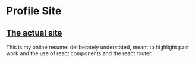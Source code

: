 # Profile Site

## [The actual site](http://www.camerongrams.com/)

This is my online resume: deliberately understated, meant to highlight past work and the use of react components and the react router. 

